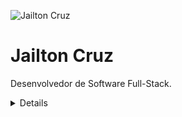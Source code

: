 ![Jailton Cruz](https://storage.googleapis.com/tom-cruz_cdn/assets/profile/profile.png)

<h1>Jailton Cruz</h1>
<p>Desenvolvedor de Software Full-Stack.</p>

<details>
    <p>
        <img align="left" 
             src="https://github-readme-stats.vercel.app/api?username=jailtoncruz&show_icons=true&layout=compact&theme=dracula&include_all_commits=true&count_private=true" 
             alt="Estátisticas Gerais" />

        <img align="right" 
             src="https://github-readme-stats.vercel.app/api/top-langs?username=jailtoncruz&show_icons=true&layout=compact&theme=dracula&include_all_commits=true&count_private=true" 
             alt="Techs utilizadas nos projetos" />
    </p>
</details>
